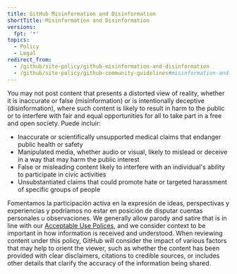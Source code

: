 ```yaml
---
title: GitHub Misinformation and Disinformation
shortTitle: Misinformation and Disinformation
versions:
  fpt: '*'
topics:
  - Policy
  - Legal
redirect_from:
  - /github/site-policy/github-misinformation-and-disinformation
  - /github/site-policy/github-community-guidelines#misinformation-and-disinformation
---
```


You may not post content that presents a distorted view of reality, whether it is inaccurate or false (misinformation) or is intentionally deceptive (disinformation), where such content is likely to result in harm to the public or to interfere with fair and equal opportunities for all to take part in a free and open society. Puede incluir:
- Inaccurate or scientifically unsupported medical claims that endanger public health or safety
- Manipulated media, whether audio or visual, likely to mislead or deceive in a way that may harm the public interest
- False or misleading content likely to interfere with an individual's ability to participate in civic activities
- Unsubstantiated claims that could promote hate or targeted harassment of specific groups of people

Fomentamos la participación activa en la expresión de ideas, perspectivas y experiencias y podríamos no estar en posición de disputar cuentas personales u observaciones. We generally allow parody and satire that is in line with our [Acceptable Use Polices](/github/site-policy/github-acceptable-use-policies), and we consider context to be important in how information is received and understood. When reviewing content under this policy, GitHub will consider the impact of various factors that may help to orient the viewer, such as whether the content has been provided with clear disclaimers, citations to credible sources, or includes other details that clarify the accuracy of the information being shared.

